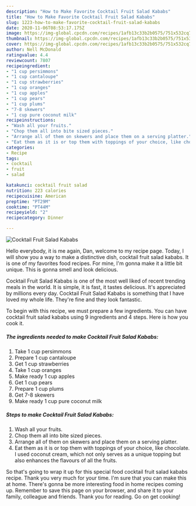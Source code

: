 ```yaml
---
description: "How to Make Favorite Cocktail Fruit Salad Kababs"
title: "How to Make Favorite Cocktail Fruit Salad Kababs"
slug: 1223-how-to-make-favorite-cocktail-fruit-salad-kababs
date: 2020-11-06T08:53:17.175Z
image: https://img-global.cpcdn.com/recipes/1afb13c33b2b0575/751x532cq70/cocktail-fruit-salad-kababs-recipe-main-photo.jpg
thumbnail: https://img-global.cpcdn.com/recipes/1afb13c33b2b0575/751x532cq70/cocktail-fruit-salad-kababs-recipe-main-photo.jpg
cover: https://img-global.cpcdn.com/recipes/1afb13c33b2b0575/751x532cq70/cocktail-fruit-salad-kababs-recipe-main-photo.jpg
author: Nell McDonald
ratingvalue: 4.4
reviewcount: 7807
recipeingredient:
- "1 cup persimmons"
- "1 cup cantaloupe"
- "1 cup strawberries"
- "1 cup oranges"
- "1 cup apples"
- "1 cup pears"
- "1 cup plums"
- "7-8 skewers"
- "1 cup pure coconut milk"
recipeinstructions:
- "Wash all your fruits."
- "Chop them all into bite sized pieces."
- "Arrange all of them on skewers and place them on a serving platter."
- "Eat them as it is or top them with toppings of your choice, like chocolate. I used coconut cream, which not only serves as a unique topping but also enhances the flavours of all the fruits."
categories:
- Recipe
tags:
- cocktail
- fruit
- salad

katakunci: cocktail fruit salad 
nutrition: 223 calories
recipecuisine: American
preptime: "PT29M"
cooktime: "PT44M"
recipeyield: "2"
recipecategory: Dinner

---
```



![Cocktail Fruit Salad Kababs](https://img-global.cpcdn.com/recipes/1afb13c33b2b0575/751x532cq70/cocktail-fruit-salad-kababs-recipe-main-photo.jpg)

Hello everybody, it is me again, Dan, welcome to my recipe page. Today, I will show you a way to make a distinctive dish, cocktail fruit salad kababs. It is one of my favorites food recipes. For mine, I'm gonna make it a little bit unique. This is gonna smell and look delicious.



Cocktail Fruit Salad Kababs is one of the most well liked of recent trending meals in the world. It is simple, it is fast, it tastes delicious. It's appreciated by millions every day. Cocktail Fruit Salad Kababs is something that I have loved my whole life. They're fine and they look fantastic.


To begin with this recipe, we must prepare a few ingredients. You can have cocktail fruit salad kababs using 9 ingredients and 4 steps. Here is how you cook it.

<!--inarticleads1-->

##### The ingredients needed to make Cocktail Fruit Salad Kababs:

1. Take 1 cup persimmons
1. Prepare 1 cup cantaloupe
1. Get 1 cup strawberries
1. Take 1 cup oranges
1. Make ready 1 cup apples
1. Get 1 cup pears
1. Prepare 1 cup plums
1. Get 7-8 skewers
1. Make ready 1 cup pure coconut milk




<!--inarticleads2-->

##### Steps to make Cocktail Fruit Salad Kababs:

1. Wash all your fruits.
1. Chop them all into bite sized pieces.
1. Arrange all of them on skewers and place them on a serving platter.
1. Eat them as it is or top them with toppings of your choice, like chocolate. I used coconut cream, which not only serves as a unique topping but also enhances the flavours of all the fruits.




So that's going to wrap it up for this special food cocktail fruit salad kababs recipe. Thank you very much for your time. I'm sure that you can make this at home. There's gonna be more interesting food in home recipes coming up. Remember to save this page on your browser, and share it to your family, colleague and friends. Thank you for reading. Go on get cooking!
